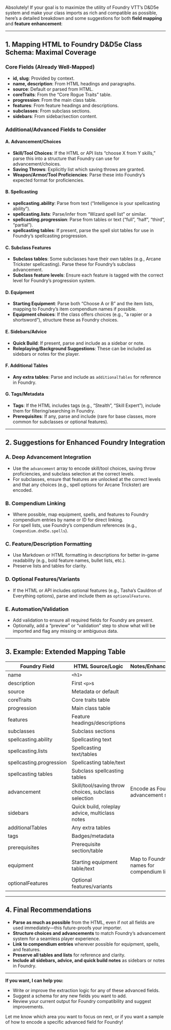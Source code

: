 Absolutely! If your goal is to maximize the utility of Foundry VTT’s D&D5e system and make your class imports as rich and compatible as possible, here’s a detailed breakdown and some suggestions for both **field mapping** and **feature enhancement**:

---

## 1. **Mapping HTML to Foundry D&D5e Class Schema: Maximal Coverage**

### **Core Fields (Already Well-Mapped)**
- **id, slug**: Provided by context.
- **name, description**: From HTML headings and paragraphs.
- **source**: Default or parsed from HTML.
- **coreTraits**: From the “Core Rogue Traits” table.
- **progression**: From the main class table.
- **features**: From feature headings and descriptions.
- **subclasses**: From subclass sections.
- **sidebars**: From sidebar/section content.

### **Additional/Advanced Fields to Consider**

#### **A. Advancement/Choices**
- **Skill/Tool Choices**: If the HTML or API lists “choose X from Y skills,” parse this into a structure that Foundry can use for advancement/choices.
- **Saving Throws**: Explicitly list which saving throws are granted.
- **Weapon/Armor/Tool Proficiencies**: Parse these into Foundry’s expected format for proficiencies.

#### **B. Spellcasting**
- **spellcasting.ability**: Parse from text (“Intelligence is your spellcasting ability”).
- **spellcasting.lists**: Parse/infer from “Wizard spell list” or similar.
- **spellcasting.progression**: Parse from tables or text (“full”, “half”, “third”, “partial”).
- **spellcasting tables**: If present, parse the spell slot tables for use in Foundry’s spellcasting progression.

#### **C. Subclass Features**
- **Subclass tables**: Some subclasses have their own tables (e.g., Arcane Trickster spellcasting). Parse these for Foundry’s subclass advancement.
- **Subclass feature levels**: Ensure each feature is tagged with the correct level for Foundry’s progression system.

#### **D. Equipment**
- **Starting Equipment**: Parse both “Choose A or B” and the item lists, mapping to Foundry’s item compendium names if possible.
- **Equipment choices**: If the class offers choices (e.g., “a rapier or a shortsword”), structure these as Foundry choices.

#### **E. Sidebars/Advice**
- **Quick Build**: If present, parse and include as a sidebar or note.
- **Roleplaying/Background Suggestions**: These can be included as sidebars or notes for the player.

#### **F. Additional Tables**
- **Any extra tables**: Parse and include as `additionalTables` for reference in Foundry.

#### **G. Tags/Metadata**
- **Tags**: If the HTML includes tags (e.g., “Stealth”, “Skill Expert”), include them for filtering/searching in Foundry.
- **Prerequisites**: If any, parse and include (rare for base classes, more common for subclasses or optional features).

---

## 2. **Suggestions for Enhanced Foundry Integration**

### **A. Deep Advancement Integration**
- Use the `advancement` array to encode skill/tool choices, saving throw proficiencies, and subclass selection at the correct levels.
- For subclasses, ensure that features are unlocked at the correct levels and that any choices (e.g., spell options for Arcane Trickster) are encoded.

### **B. Compendium Linking**
- Where possible, map equipment, spells, and features to Foundry compendium entries by name or ID for direct linking.
- For spell lists, use Foundry’s compendium references (e.g., `Compendium.dnd5e.spells`).

### **C. Feature/Description Formatting**
- Use Markdown or HTML formatting in descriptions for better in-game readability (e.g., bold feature names, bullet lists, etc.).
- Preserve lists and tables for clarity.

### **D. Optional Features/Variants**
- If the HTML or API includes optional features (e.g., Tasha’s Cauldron of Everything options), parse and include them as `optionalFeatures`.

### **E. Automation/Validation**
- Add validation to ensure all required fields for Foundry are present.
- Optionally, add a “preview” or “validation” step to show what will be imported and flag any missing or ambiguous data.

---

## 3. **Example: Extended Mapping Table**

| Foundry Field         | HTML Source/Logic                                      | Notes/Enhancement                                      |
|-----------------------|--------------------------------------------------------|--------------------------------------------------------|
| name                  | `<h1>`                                                 |                                                        |
| description           | First `<p>`s                                           |                                                        |
| source                | Metadata or default                                    |                                                        |
| coreTraits            | Core traits table                                      |                                                        |
| progression           | Main class table                                       |                                                        |
| features              | Feature headings/descriptions                          |                                                        |
| subclasses            | Subclass sections                                      |                                                        |
| spellcasting.ability  | Spellcasting text                                      |                                                        |
| spellcasting.lists    | Spellcasting text/tables                               |                                                        |
| spellcasting.progression | Spellcasting table/text                             |                                                        |
| spellcasting tables   | Subclass spellcasting tables                           |                                                        |
| advancement           | Skill/tool/saving throw choices, subclass selection    | Encode as Foundry advancement steps                    |
| sidebars              | Quick build, roleplay advice, multiclass notes         |                                                        |
| additionalTables      | Any extra tables                                       |                                                        |
| tags                  | Badges/metadata                                        |                                                        |
| prerequisites         | Prerequisite section/table                             |                                                        |
| equipment             | Starting equipment table/text                          | Map to Foundry item names for compendium linking       |
| optionalFeatures      | Optional features/variants                             |                                                        |

---

## 4. **Final Recommendations**

- **Parse as much as possible** from the HTML, even if not all fields are used immediately—this future-proofs your importer.
- **Structure choices and advancements** to match Foundry’s advancement system for a seamless player experience.
- **Link to compendium entries** wherever possible for equipment, spells, and features.
- **Preserve all tables and lists** for reference and clarity.
- **Include all sidebars, advice, and quick build notes** as sidebars or notes in Foundry.

---

**If you want, I can help you:**
- Write or improve the extraction logic for any of these advanced fields.
- Suggest a schema for any new fields you want to add.
- Review your current output for Foundry compatibility and suggest improvements.

Let me know which area you want to focus on next, or if you want a sample of how to encode a specific advanced field for Foundry!